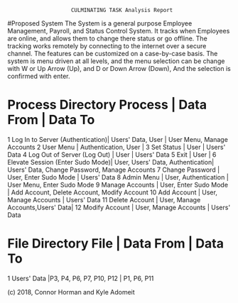 						CULMINATING TASK Analysis Report
#Proposed System
The System is a general purpose Employee Management, Payroll, and Status Control System.
It tracks when Employees are online, and allows them to change there status or go offline.
The tracking works remotely by connecting to the internet over a secure channel.
The features can be customized on a case-by-case basis.
The system is menu driven at all levels, and the menu selection can be change with W or Up Arrow (Up), and D or Down Arrow (Down),
And the selection is confirmed with enter.


Process Directory
				Process				 |				Data From			|		Data To	
=========================================================================================================================
1	Log In to Server (Authentication)| Users' Data, User				|  User Menu, Manage Accounts
2	User Menu						 | Authentication, User				|
3   Set Status						 | User								| Users' Data
4   Log Out of Server (Log Out)		 | User								| Users' Data
5   Exit							 | User								|
6   Elevate Session (Enter Sudo Mode)| User, Users' Data, Authentication| Users' Data, Change Password, Manage Accounts
7   Change Password					 | User, Enter Sudo Mode			| Users' Data
8	Admin Menu 						 | User, Authentication				| User Menu, Enter Sudo Mode
9	Manage Accounts					 | User, Enter Sudo Mode			| Add Account, Delete Account, Modify Account
10	Add Account						 | User, Manage Accounts			| Users' Data
11  Delete Account					 | User, Manage Accounts,Users' Data| 
12  Modify Account					 | User, Manage Accounts			| Users' Data


File Directory
			File					| 			Data From				|	Data To
===================================================================================================================
1	Users' Data						|P3, P4, P6, P7, P10, P12			| P1, P6, P11


(c) 2018, Connor Horman and Kyle Adomeit
